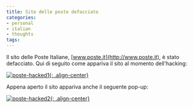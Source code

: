 ```yaml
---
title: Sito delle poste defacciato
categories:
- personal
- italian
- thoughts
tags:
---
```

Il sito delle Poste Italiane, [www.poste.it](http://www.poste.it), è stato
defacciato. Qui di seguito come appariva il sito al momento dell'hacking:

[![poste-hacked1]({{site.url}}/images/poste-hacked1.png){: .align-center}]({{site.url}}/images/poste-hacked1.png)

Appena aperto il sito appariva anche il seguente pop-up:

[![poste-hacked2]({{site.url}}/images/poste-hacked2.png){: .align-center}]({{site.url}}/images/poste-hacked2.png)
